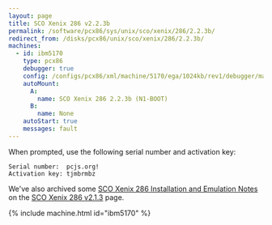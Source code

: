```yaml
---
layout: page
title: SCO Xenix 286 v2.2.3b
permalink: /software/pcx86/sys/unix/sco/xenix/286/2.2.3b/
redirect_from: /disks/pcx86/unix/sco/xenix/286/2.2.3b/
machines:
  - id: ibm5170
    type: pcx86
    debugger: true
    config: /configs/pcx86/xml/machine/5170/ega/1024kb/rev1/debugger/machine.xml
    autoMount:
      A:
        name: SCO Xenix 286 2.2.3b (N1-BOOT)
      B:
        name: None
    autoStart: true
    messages: fault
---
```


When prompted, use the following serial number and activation key:  

	Serial number:  pcjs.org!
	Activation key: tjmbrmbz

We've also archived some [SCO Xenix 286 Installation and Emulation Notes](/software/pcx86/sys/unix/sco/xenix/286/2.1.3/#sco-xenix-286-installation-and-emulation-notes)
on the [SCO Xenix 286 v2.1.3](/software/pcx86/sys/unix/sco/xenix/286/2.1.3/) page.

{% include machine.html id="ibm5170" %}
